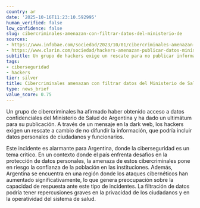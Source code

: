 ```yaml
---
country: ar
date: '2025-10-16T11:23:10.592995'
human_verified: false
low_confidence: false
slug: cibercriminales-amenazan-con-filtrar-datos-del-ministerio-de
sources:
- https://www.infobae.com/sociedad/2023/10/01/cibercriminales-amenazan-con-filtrar-datos-del-ministerio-de-salud/
- https://www.clarin.com/sociedad/hackers-amenazan-publicar-datos-ministerio-salud_0_3aYx8q4hG.html
subtitle: Un grupo de hackers exige un rescate para no publicar información sensible
tags:
- ciberseguridad
- hackers
tier: silver
title: Cibercriminales amenazan con filtrar datos del Ministerio de Salud
type: news_brief
value_score: 0.75
---
```


<p>Un grupo de cibercriminales ha afirmado haber obtenido acceso a datos confidenciales del Ministerio de Salud de Argentina y ha dado un ultimátum para su publicación. A través de un mensaje en la dark web, los hackers exigen un rescate a cambio de no difundir la información, que podría incluir datos personales de ciudadanos y funcionarios.</p><p>Este incidente es alarmante para Argentina, donde la ciberseguridad es un tema crítico. En un contexto donde el país enfrenta desafíos en la protección de datos personales, la amenaza de estos cibercriminales pone en riesgo la confianza de la población en las instituciones. Además, Argentina se encuentra en una región donde los ataques cibernéticos han aumentado significativamente, lo que genera preocupación sobre la capacidad de respuesta ante este tipo de incidentes. La filtración de datos podría tener repercusiones graves en la privacidad de los ciudadanos y en la operatividad del sistema de salud.</p>